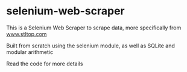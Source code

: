 # selenium-web-scraper
This is a Selenium Web Scraper to scrape data, more specifically from www.stltop.com

Built from scratch using the selenium module, as well as SQLite and modular arithmetic

Read the code for more details
